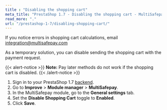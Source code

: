 ```yaml
---
title : "Disabling the shopping cart"
meta_title: "PrestaShop 1.7 - Disabling the shopping cart - MultiSafepay Docs"
read_more: "."
url: "/prestashop-1-7/disabling-shopping-cart/"
---
```


If you notice errors in shopping cart calculations, email <integration@multisafepay.com>

 As a temporary solution, you can disable sending the shopping cart with the payment request.

{{< alert-notice >}} **Note:** Pay later methods do not work if the shopping cart is disabled. {{< /alert-notice >}}

1. Sign in to your PrestaShop 1.7 [backend](/glossaries/multisafepay-glossary/#backend).
2. Go to **Improve** > **Module manager** > **MultiSafepay**.
3. In the MultiSafepay module, go to the **General settings** tab.
4. Set the **Disable Shopping Cart** toggle to **Enabled**.
5. Click **Save**.
